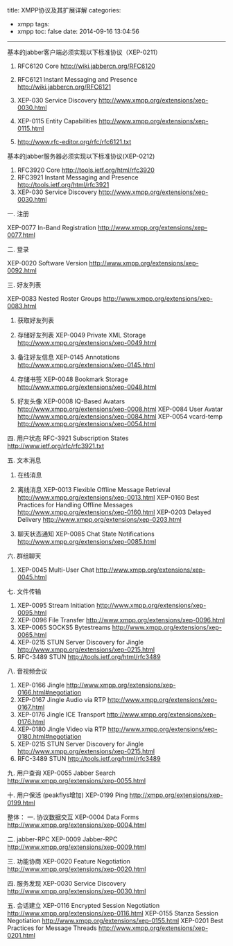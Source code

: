 title: XMPP协议及其扩展详解
categories:
  - xmpp
tags:
  - xmpp
toc: false
date: 2014-09-16 13:04:56
---

基本的jabber客户端必须实现以下标准协议（XEP-0211）

1. RFC6120 Core http://wiki.jabbercn.org/RFC6120
2. RFC6121 Instant Messaging and Presence http://wiki.jabbercn.org/RFC6121
3. XEP-030 Service Discovery http://www.xmpp.org/extensions/xep-0030.html
4. XEP-0115 Entity Capabilities http://www.xmpp.org/extensions/xep-0115.html

5. http://www.rfc-editor.org/rfc/rfc6121.txt

基本的jabber服务器必须实现以下标准协议(XEP-0212)

1. RFC3920 Core http://tools.ietf.org/html/rfc3920
2. RFC3921 Instant Messaging and Presence http://tools.ietf.org/html/rfc3921
3. XEP-030 Service Discovery http://www.xmpp.org/extensions/xep-0030.html

一. 注册

XEP-0077 In-Band Registration http://www.xmpp.org/extensions/xep-0077.html

二. 登录

XEP-0020 Software Version http://www.xmpp.org/extensions/xep-0092.html

三. 好友列表

XEP-0083 Nested Roster Groups http://www.xmpp.org/extensions/xep-0083.html

1. 获取好友列表
2. 存储好友列表
XEP-0049 Private XML Storage http://www.xmpp.org/extensions/xep-0049.html

3. 备注好友信息
XEP-0145 Annotations http://www.xmpp.org/extensions/xep-0145.html

4. 存储书签
XEP-0048 Bookmark Storage http://www.xmpp.org/extensions/xep-0048.html

5. 好友头像
XEP-0008 IQ-Based Avatars http://www.xmpp.org/extensions/xep-0008.html
XEP-0084 User Avatar http://www.xmpp.org/extensions/xep-0084.html
XEP-0054 vcard-temp http://www.xmpp.org/extensions/xep-0054.html

四. 用户状态
RFC-3921 Subscription States http://www.ietf.org/rfc/rfc3921.txt

五. 文本消息
1. 在线消息
2. 离线消息
XEP-0013 Flexible Offline Message Retrieval http://www.xmpp.org/extensions/xep-0013.html
XEP-0160 Best Practices for Handling Offline Messages http://www.xmpp.org/extensions/xep-0160.html
XEP-0203 Delayed Delivery http://www.xmpp.org/extensions/xep-0203.html

3. 聊天状态通知
XEP-0085 Chat State Notifications http://www.xmpp.org/extensions/xep-0085.html

六. 群组聊天

1. XEP-0045 Multi-User Chat http://www.xmpp.org/extensions/xep-0045.html

七. 文件传输
1. XEP-0095 Stream Initiation http://www.xmpp.org/extensions/xep-0095.html
2. XEP-0096 File Transfer http://www.xmpp.org/extensions/xep-0096.html
3. XEP-0065 SOCKS5 Bytestreams http://www.xmpp.org/extensions/xep-0065.html
4. XEP-0215 STUN Server Discovery for Jingle http://www.xmpp.org/extensions/xep-0215.html
5. RFC-3489 STUN http://tools.ietf.org/html/rfc3489

八. 音视频会议
1. XEP-0166 Jingle http://www.xmpp.org/extensions/xep-0166.html#negotiation
2. XEP-0167 Jingle Audio via RTP http://www.xmpp.org/extensions/xep-0167.html
3. XEP-0176 Jingle ICE Transport http://www.xmpp.org/extensions/xep-0176.html
4. XEP-0180 Jingle Video via RTP http://www.xmpp.org/extensions/xep-0180.html#negotiation
5. XEP-0215 STUN Server Discovery for Jingle http://www.xmpp.org/extensions/xep-0215.html
6. RFC-3489 STUN http://tools.ietf.org/html/rfc3489

九. 用户查询
XEP-0055 Jabber Search http://www.xmpp.org/extensions/xep-0055.html

十. 用户保活 (peakflys增加)
XEP-0199 Ping http://xmpp.org/extensions/xep-0199.html

整体：
一. 协议数据交互
XEP-0004 Data Forms http://www.xmpp.org/extensions/xep-0004.html

二. jabber-RPC
XEP-0009 Jabber-RPC http://www.xmpp.org/extensions/xep-0009.html

三. 功能协商
XEP-0020 Feature Negotiation http://www.xmpp.org/extensions/xep-0020.html

四. 服务发现
XEP-0030 Service Discovery http://www.xmpp.org/extensions/xep-0030.html

五. 会话建立
XEP-0116 Encrypted Session Negotiation http://www.xmpp.org/extensions/xep-0116.html
XEP-0155 Stanza Session Negotiation http://www.xmpp.org/extensions/xep-0155.html
XEP-0201 Best Practices for Message Threads http://www.xmpp.org/extensions/xep-0201.html